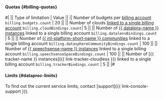 #### Quotas {#billing-quotas}

#|
|| Type of limitation | Value ||
|| Number of budgets per [billing account](../../billing/concepts/billing-account.md) 
`billing.budgets.count` | 20 ||
|| Number of clouds [linked to a single billing account](../../billing/operations/pin-cloud.md) 
`billing.cloudBindings.count`| 5 ||
|| Number of [{{ datalens-name }} instances](../../datalens/concepts/) linked to a single billing account 
`billing.datalensBindings.count` | 5 ||
|| Number of [{{ ml-platform-short-name }} communities](../../datasphere/concepts/community.md) linked to a single billing account 
`billing.datasphereCommunityBindings.count` | 100 ||
|| Number of [{{ speechsense-name }} instances](../../speechsense/quickstart.md) linked to a single billing account 
`billing.speechsenseSpaceBindings.count` | 100 ||
|| Number of [{{ tracker-name }} instances]({{ link-tracker-cloudless }}) linked to a single billing account 
`billing.trackerBindings.count` | 5 ||
|#


#### Limits {#dataproc-limits}

To find out the current service limits, contact [support]({{ link-console-support }}).